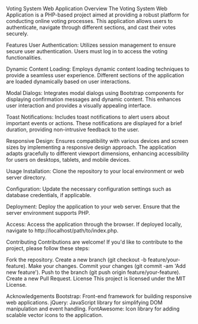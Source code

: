 Voting System Web Application
Overview
The Voting System Web Application is a PHP-based project aimed at providing a robust platform for conducting online voting processes. This application allows users to authenticate, navigate through different sections, and cast their votes securely.

Features
User Authentication: Utilizes session management to ensure secure user authentication. Users must log in to access the voting functionalities.

Dynamic Content Loading: Employs dynamic content loading techniques to provide a seamless user experience. Different sections of the application are loaded dynamically based on user interactions.

Modal Dialogs: Integrates modal dialogs using Bootstrap components for displaying confirmation messages and dynamic content. This enhances user interaction and provides a visually appealing interface.

Toast Notifications: Includes toast notifications to alert users about important events or actions. These notifications are displayed for a brief duration, providing non-intrusive feedback to the user.

Responsive Design: Ensures compatibility with various devices and screen sizes by implementing a responsive design approach. The application adapts gracefully to different viewport dimensions, enhancing accessibility for users on desktops, tablets, and mobile devices.

Usage
Installation: Clone the repository to your local environment or web server directory.

Configuration: Update the necessary configuration settings such as database credentials, if applicable.

Deployment: Deploy the application to your web server. Ensure that the server environment supports PHP.

Access: Access the application through the browser. If deployed locally, navigate to http://localhost/path/to/index.php.

Contributing
Contributions are welcome! If you'd like to contribute to the project, please follow these steps:

Fork the repository.
Create a new branch (git checkout -b feature/your-feature).
Make your changes.
Commit your changes (git commit -am 'Add new feature').
Push to the branch (git push origin feature/your-feature).
Create a new Pull Request.
License
This project is licensed under the MIT License.

Acknowledgements
Bootstrap: Front-end framework for building responsive web applications.
jQuery: JavaScript library for simplifying DOM manipulation and event handling.
FontAwesome: Icon library for adding scalable vector icons to the application.
